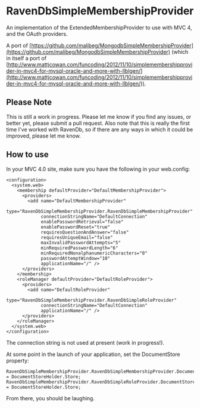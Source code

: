 # RavenDbSimpleMembershipProvider #

An implementation of the ExtendedMembershipProvider to use with MVC 4, and the OAuth providers.

A port of [https://github.com/malibeg/MongodbSimpleMembershipProvider](https://github.com/malibeg/MongodbSimpleMembershipProvider) (which in itself a port of [http://www.mattjcowan.com/funcoding/2012/11/10/simplemembershipprovider-in-mvc4-for-mysql-oracle-and-more-with-llblgen/](http://www.mattjcowan.com/funcoding/2012/11/10/simplemembershipprovider-in-mvc4-for-mysql-oracle-and-more-with-llblgen/)).

## Please Note ##
This is still a work in progress. Please let me know if you find any issues, or better yet, please submit a pull request.
Also note that this is really the first time I've worked with RavenDb, so if there are any ways in which it could be improved, please let me know.

## How to use ##

In your MVC 4.0 site, make sure you have the following in your web.config:

    <configuration>
      <system.web>
        <membership defaultProvider="DefaultMembershipProvider">
          <providers>
            <add name="DefaultMembershipProvider"
                 type="RavenDbSimpleMembershipProvider.RavenDbSimpleMembershipProvider"
                 connectionStringName="DefaultConnection"
                 enablePasswordRetrieval="false"
                 enablePasswordReset="true"
                 requiresQuestionAndAnswer="false"
                 requiresUniqueEmail="false"
                 maxInvalidPasswordAttempts="5"
                 minRequiredPasswordLength="6"
                 minRequiredNonalphanumericCharacters="0"
                 passwordAttemptWindow="10"
                 applicationName="/" />
          </providers>
        </membership>
        <roleManager defaultProvider="DefaultRoleProvider">
          <providers>
            <add name="DefaultRoleProvider"
                 type="RavenDbSimpleMembershipProvider.RavenDbSimpleRoleProvider"
                 connectionStringName="DefaultConnection"
                 applicationName="/" />
          </providers>
        </roleManager>
      </system.web>
    </configuration>

The connection string is not used at present (work in progress!).

At some point in the launch of your application, set the DocumentStore property:

    RavenDbSimpleMembershipProvider.RavenDbSimpleMembershipProvider.DocumentStore = DocumentStoreHolder.Store;
    RavenDbSimpleMembershipProvider.RavenDbSimpleRoleProvider.DocumentStore = DocumentStoreHolder.Store;

From there, you should be laughing.